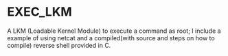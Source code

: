 # EXEC_LKM

A LKM (Loadable Kernel Module) 
to execute a command as root;
I include a example of using netcat and a 
compiled(with source and steps on how to compile) reverse shell provided in C. 
